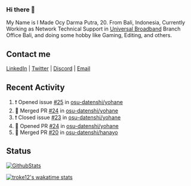 ### Hi there 👋

My Name is I Made Ocy Darma Putra, 20. From Bali, Indonesia, Currently Working as Network Technical Support in [Universal Broadband](https://universal.net.id) Branch Office Bali, and doing some hobby like Gaming, Editing, and others.

## Contact me

[LinkedIn](https://linkedin.com/in/troke) | [Twitter](https://twitter.com/darma_ochi) | [Discord](https://link.troke.id/discord) | <a href="mailto:ochi@troke.id">Email</a> 

## Recent Activity

<!--START_SECTION:activity-->
1. ❗️ Opened issue [#25](https://github.com/osu-datenshi/yohane/issues/25) in [osu-datenshi/yohane](https://github.com/osu-datenshi/yohane)
2. 🎉 Merged PR [#24](https://github.com/osu-datenshi/yohane/pull/24) in [osu-datenshi/yohane](https://github.com/osu-datenshi/yohane)
3. ❗️ Closed issue [#23](https://github.com/osu-datenshi/yohane/issues/23) in [osu-datenshi/yohane](https://github.com/osu-datenshi/yohane)
4. 💪 Opened PR [#24](https://github.com/osu-datenshi/yohane/pull/24) in [osu-datenshi/yohane](https://github.com/osu-datenshi/yohane)
5. 🎉 Merged PR [#20](https://github.com/osu-datenshi/hanayo/pull/20) in [osu-datenshi/hanayo](https://github.com/osu-datenshi/hanayo)
<!--END_SECTION:activity-->

## Status

[![GithubStats](https://github-readme-stats.vercel.app/api?username=troke12&show_icons=true)](https://github.com/troke12)

[![troke12's wakatime stats](https://github-readme-stats.vercel.app/api/wakatime?username=troke12&layout=compact)](https://wakatime.com/@troke12) 

